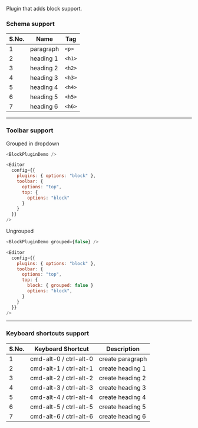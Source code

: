 Plugin that adds block support.

### Schema support

| S.No. | Name      | Tag    |
| ----- | --------- | ------ |
| 1     | paragraph | `<p>`  |
| 2     | heading 1 | `<h1>` |
| 3     | heading 2 | `<h2>` |
| 4     | heading 3 | `<h3>` |
| 5     | heading 4 | `<h4>` |
| 6     | heading 5 | `<h5>` |
| 7     | heading 6 | `<h6>` |

---

### Toolbar support

Grouped in dropdown

```js
<BlockPluginDemo />
```

```js static
<Editor
  config={{
    plugins: { options: "block" },
    toolbar: {
      options: "top",
      top: {
        options: "block"
      }
    }
  }}
/>
```

Ungrouped

```js
<BlockPluginDemo grouped={false} />
```

```js static
<Editor
  config={{
    plugins: { options: "block" },
    toolbar: {
      options: "top",
      top: {
        block: { grouped: false }
        options: "block",
      }
    }
  }}
/>
```

---

### Keyboard shortcuts support

| S.No. | Keyboard Shortcut      | Description      |
| ----- | ---------------------- | ---------------- |
| 1     | cmd-alt-0 / ctrl-alt-0 | create paragraph |
| 2     | cmd-alt-1 / ctrl-alt-1 | create heading 1 |
| 3     | cmd-alt-2 / ctrl-alt-2 | create heading 2 |
| 4     | cmd-alt-3 / ctrl-alt-3 | create heading 3 |
| 5     | cmd-alt-4 / ctrl-alt-4 | create heading 4 |
| 6     | cmd-alt-5 / ctrl-alt-5 | create heading 5 |
| 7     | cmd-alt-6 / ctrl-alt-6 | create heading 6 |
